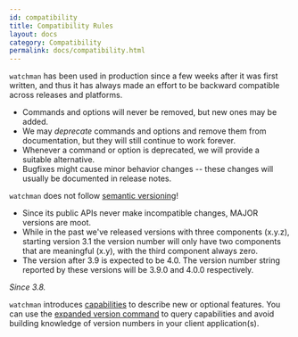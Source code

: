 ```yaml
---
id: compatibility
title: Compatibility Rules
layout: docs
category: Compatibility
permalink: docs/compatibility.html
---
```


`watchman` has been used in production since a few weeks after it was first
written, and thus it has always made an effort to be backward compatible across
releases and platforms.

* Commands and options will never be removed, but new ones may be added.
* We may *deprecate* commands and options and remove them from documentation,
  but they will still continue to work forever.
* Whenever a command or option is deprecated, we will provide a suitable
  alternative.
* Bugfixes might cause minor behavior changes -- these changes will usually be
documented in release notes.

`watchman` does not follow [semantic versioning](http://semver.org)!

* Since its public APIs never make incompatible changes, MAJOR versions are
  moot.
* While in the past we've released versions with three components (x.y.z),
  starting version 3.1 the version number will only have two components that
  are meaningful (x.y), with the third component always zero.
* The version after 3.9 is expected to be 4.0.  The version number string
  reported by these versions will be 3.9.0 and 4.0.0 respectively.

*Since 3.8.*

`watchman` introduces [capabilities](/docs/capabilities) to describe new
or optional features.  You can use the [expanded version command](
/docs/version) to query capabilities and avoid building
knowledge of version numbers in your client application(s).
